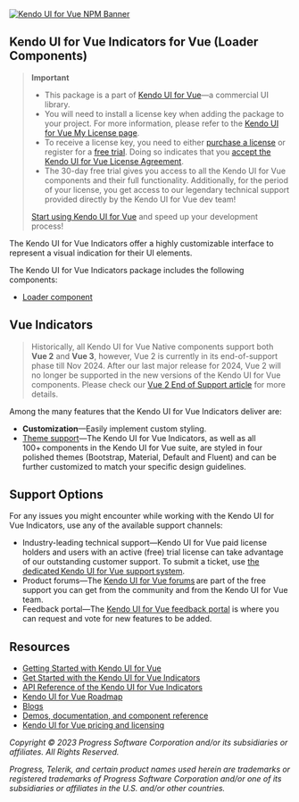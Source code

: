 <a href="https://www.telerik.com/kendo-vue-ui/?utm_medium=referral&utm_source=npm&utm_campaign=kendo-ui-vue-trial-npm-indicators&utm_content=banner" target="_blank">
<img src="https://www.telerik.com/kendo-vue-ui/npm-banner.svg" alt="Kendo UI for Vue NPM Banner">
</a>

## Kendo UI for Vue Indicators for Vue (Loader Components)

> **Important**
> * This package is а part of [Kendo UI for Vue](https://www.telerik.com/kendo-vue-ui/?utm_medium=referral&utm_source=npm&utm_campaign=kendo-ui-vue-trial-npm-indicators)&mdash;a commercial UI library.
> * You will need to install a license key when adding the package to your project. For more information, please refer to the [Kendo UI for Vue My License page](https://www.telerik.com/kendo-vue-ui/my-license/?utm_medium=referral&utm_source=npm&utm_campaign=kendo-ui-vue-trial-npm-indicators).
> * To receive a license key, you need to either [purchase a license](https://www.telerik.com/purchase/kendo-ui/?utm_medium=referral&utm_source=npm&utm_campaign=kendo-ui-vue-trial-npm-indicators) or register for a [free trial](https://www.telerik.com/download-login-v2-kendo-vue-ui?utm_medium=referral&utm_source=npm&utm_campaign=kendo-ui-vue-trial-npm-indicators). Doing so indicates that you [accept the Kendo UI for Vue License Agreement](https://www.telerik.com/purchase/license-agreement/progress-kendovue?utm_medium=referral&utm_source=npm&utm_campaign=kendo-ui-vue-trial-npm-indicators).
> * The 30-day free trial gives you access to all the Kendo UI for Vue components and their full functionality. Additionally, for the period of your license, you get access to our legendary technical support provided directly by the Kendo UI for Vue dev team!
>
> [Start using Kendo UI for Vue](https://www.telerik.com/download-login-v2-kendo-vue-ui?utm_medium=referral&utm_source=npm&utm_campaign=kendo-ui-vue-trial-npm-indicators) and speed up your development process!

The Kendo UI for Vue Indicators offer a highly customizable interface to represent a visual indication for their UI elements.

The Kendo UI for Vue Indicators package includes the following components:

* [Loader component](https://www.telerik.com/kendo-vue-ui/components/indicators/loader/?utm_medium=referral&utm_source=npm&utm_campaign=kendo-ui-vue-trial-npm-indicators)

## Vue Indicators

> Historically, all Kendo UI for Vue Native components support both **Vue 2** and **Vue 3**, however, Vue 2 is currently in its end-of-support phase till Nov 2024. After our last major release for 2024, Vue 2 will no longer be supported in the new versions of the Kendo UI for Vue components. Please check our [Vue 2 End of Support article](https://www.telerik.com/kendo-vue-ui/components/vue2-deprecation/) for more details.

Among the many features that the Kendo UI for Vue Indicators deliver are:

* **Customization**&mdash;Easily implement custom styling.
* [Theme support](https://www.telerik.com/kendo-vue-ui/components/styling/?utm_medium=referral&utm_source=npm&utm_campaign=kendo-ui-vue-trial-npm-indicators)&mdash;The Kendo UI for Vue Indicators, as well as all 100+ components in the Kendo UI for Vue suite, are styled in four polished themes (Bootstrap, Material, Default and Fluent) and can be further customized to match your specific design guidelines.

## Support Options

For any issues you might encounter while working with the Kendo UI for Vue Indicators, use any of the available support channels:

* Industry-leading technical support&mdash;Kendo UI for Vue paid license holders and users with an active (free) trial license can take advantage of our outstanding customer support. To submit a ticket, use [the dedicated Kendo UI for Vue support system](https://www.telerik.com/account/support-tickets?utm_medium=referral&utm_source=npm&utm_campaign=kendo-ui-vue-trial-npm-indicators).
* Product forums&mdash;The [Kendo UI for Vue forums](https://www.telerik.com/forums/kendo-ui-vue?utm_medium=referral&utm_source=npm&utm_campaign=kendo-ui-vue-trial-npm-indicators) are part of the free support you can get from the community and from the Kendo UI for Vue team.
* Feedback portal&mdash;The [Kendo UI for Vue feedback portal](https://feedback.telerik.com/kendo-vue-ui?utm_medium=referral&utm_source=npm&utm_campaign=kendo-ui-vue-trial-npm-indicators) is where you can request and vote for new features to be added.

## Resources

* [Getting Started with Kendo UI for Vue](https://www.telerik.com/kendo-vue-ui/getting-started/?utm_medium=referral&utm_source=npm&utm_campaign=kendo-ui-vue-trial-npm-indicators)
* [Get Started with the Kendo UI for Vue Indicators](https://www.telerik.com/kendo-vue-ui/components/indicators/?utm_medium=referral&utm_source=npm&utm_campaign=kendo-ui-vue-trial-npm-indicators)
* [API Reference of the Kendo UI for Vue Indicators](https://www.telerik.com/kendo-vue-ui/components/indicators/api/?utm_medium=referral&utm_source=npm&utm_campaign=kendo-ui-vue-trial-npm-indicators)
* [Kendo UI for Vue Roadmap](https://www.telerik.com/kendo-vue-ui/roadmap/?utm_medium=referral&utm_source=npm&utm_campaign=kendo-ui-vue-trial-npm-indicators)
* [Blogs](https://www.telerik.com/blogs/tag/vue?utm_medium=referral&utm_source=npm&utm_campaign=kendo-ui-vue-trial-npm-indicators)
* [Demos, documentation, and component reference](https://www.telerik.com/kendo-vue-ui/components/?utm_medium=referral&utm_source=npm&utm_campaign=kendo-ui-vue-trial-npm-indicators)
* [Kendo UI for Vue pricing and licensing](https://www.telerik.com/purchase/kendo-ui/?utm_medium=referral&utm_source=npm&utm_campaign=kendo-ui-vue-trial-npm-indicators)

*Copyright © 2023 Progress Software Corporation and/or its subsidiaries or affiliates. All Rights Reserved.*

*Progress, Telerik, and certain product names used herein are trademarks or registered trademarks of Progress Software Corporation and/or one of its subsidiaries or affiliates in the U.S. and/or other countries.*
